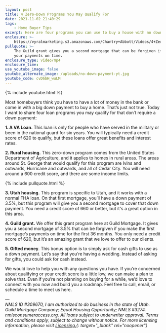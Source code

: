 ```yaml
---
layout: post
title: 4 Zero-Down Programs You May Qualify For
date: 2021-11-02 21:40:29
tags:
    - Home Buyer Tips
excerpt: Here are four programs you can use to buy a house with no down payment.
enclosure: >-
    https://vyralmarketing.s3.amazonaws.com/Chantry+Abbott/Videos/4+Zero-Down+Programs+You+May+Qualify+For.mp4
pullquote: >-
    The Guild grant gives you a second mortgage that can be forgiven if you make
    your payments on time.
enclosure_type: video/mp4
enclosure_time:
use_youtube_image: false
youtube_alternate_image: /uploads/no-down-payment-yt.jpg
youtube_code: cvD6bH_wuLM
---
```

{% include youtube.html %}

Most homebuyers think you have to have a lot of money in the bank or come in with a big down payment to buy a home. That’s just not true. Today I want to share four loan programs you may qualify for that don’t require a down payment:

**1\. A VA Loan.** This loan is only for people who have served in the military or been in the national guard for six years. You will typically need a credit score of 620 to qualify, but these loans offer great benefits and interest rates.

**2\. Rural housing.** This zero-down program comes from the United States Department of Agriculture, and it applies to homes in rural areas. The areas around St. George that would qualify for this program are Ivins and outwards, Hurricane and outwards, and all of Cedar City. You will need around a 600 credit score, and there are some income limits.&nbsp;

{% include pullquote.html %}

**3\. Utah housing.** This program is specific to Utah, and it works with a normal FHA loan. On that first mortgage, you’ll have a down payment of 3.5%, but this program will give you a second mortgage to cover that down payment. You need a credit score of 660 or better, but it's a great option in this area.

**4\. Guild grant.** We offer this grant program here at Guild Mortgage. It gives you a second mortgage of 3.5% that can be forgiven if you make the first mortgage’s payments on time for the first 36 months. You only need a credit score of 620, but it’s an amazing grant that we love to offer to our clients.

**5\. Gifted money**. This bonus option is to simply ask for cash gifts to use as a down payment. Let’s say that you’re having a wedding. Instead of asking for gifts, you could ask for cash instead.

We would love to help you with any questions you have. If you’re concerned about qualifying or your credit score is a little low, we can make a plan to solve that. Even if you’re not planning on buying for a while, we’d love to connect with you now and build you a roadmap. Feel free to call, email, or schedule a time to meet us here.

—<br>*NMLS ID \#309670, I am authorized to do business in the state of Utah. Guild Mortgage Company; Equal Housing Opportunity; NMLS \#3274. nmlsconsumeraccess.org. All loans subject to underwriter approval. Terms and conditions apply, subject to change without notice. For more licensing information, please visit [Licensing.](https://www.guildmortgage.com/licensing/){: target="_blank" rel="noopener"}*
